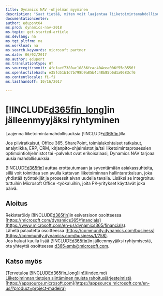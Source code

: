 ```yaml
---
title: Dynamics NAV -ohjelman myyminen
description: "Saat tietää, miten voit laajentaa liiketoimintamahdollisuuksia sekä tulla Microsoft-kumppaniksi ja Dynamics NAV -ohjelman jälleenmyyjäksi."
documentationcenter: 
author: edupont04
ms.prod: dynamics-nav-2018
ms.topic: get-started-article
ms.devlang: na
ms.tgt_pltfrm: na
ms.workload: na
ms.search.keywords: microsoft partner
ms.date: 06/02/2017
ms.author: edupont
ms.translationtype: HT
ms.sourcegitcommit: 4fefaef7380ac10836fcac404eea006f55d8556f
ms.openlocfilehash: e35fd51b1d7b798b9a85b4c48b85b6d1a0683cf6
ms.contentlocale: fi-fi
ms.lasthandoff: 10/16/2017

---
```

# <a name="become-a-reseller-of-included365finlongincludesd365finlongmdmd"></a>[!INCLUDE[d365fin_long](includes/d365fin_long_md.md)]in jälleenmyyjäksi ryhtyminen
Laajenna liiketoimintamahdollisuuksia [!INCLUDE[d365fin](includes/d365fin_md.md)]illa.  

Jos pilviratkaisut, Office 365, SharePoint, toimialakohtaiset ratkaisut, analytiikka, ERP, CRM, kirjanpito-ohjelmistot ja/tai liiketoimintaprosessien optimointiohjelmistot tai -palvelut ovat erikoisalaasi, Dynamics NAV tarjoaa uusia mahdollisuuksia.   

[!INCLUDE[d365fin](includes/d365fin_md.md)] auttaa erottautumaan ja syventämään asiakassuhteita, sillä voit toimittaa sen avulla kattavan liiketoiminnan hallintaratkaisun, joka yhdistää työntekijät ja prosessit aivan uudella tavalla. Lisäksi se integroituu tuttuihin Microsoft Office -työkaluihin, joita PK-yritykset käyttävät joka päivä.  

## <a name="get-started"></a>Aloitus
Rekisteröidy [!INCLUDE[d365fin](includes/d365fin_md.md)]in esiversioon osoitteessa [https://microsoft.com/dynamics365/financials](https://www.microsoft.com/en-us/dynamics365/financials).  
Lähetä palautetta osoitteessa [https://community.dynamics.com/business](https://community.dynamics.com/business/f/758).  
Jos haluat kuulla lisää [!INCLUDE[d365fin](includes/d365fin_md.md)]in jälleenmyyjäksi ryhtymisestä, ota yhteyttä osoitteessa [d365-smb@microsoft.com](mailto:d365-smb@microsoft.com).  

## <a name="see-also"></a>Katso myös
[Tervetuloa [!INCLUDE[d365fin_long](includes/d365fin_long_md.md)]iin!](index.md)  
[Liiketoiminnan tietojen siirtäminen muista rahoitusjärjestelmistä](upload-data.md)  
[https://appsource.microsoft.com](https://appsource.microsoft.com/en-us/?product=project-madeira)  

